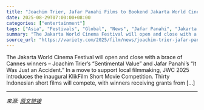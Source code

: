 ```yaml
---
title: "Joachim Trier, Jafar Panahi Films to Bookend Jakarta World Cinema Festival (EXCLUSIVE)"
date: 2025-08-29T07:00:00+08:00
categories: ["entertainment"]
tags: ["Asia", "Festivals", "Global", "News", "Jafar Panahi", "Jakarta World Cinema", "Joachim Trier"]
summary: "The Jakarta World Cinema Festival will open and close with a brace of Cannes winners &#8211; Joachim Trier&#8217;s &#8220;Sentimental Value&#8221; and Jafar Panahi&#8217;s &#8220;It Was Just an Accide"
source_url: "https://variety.com/2025/film/news/joachim-trier-jafar-panahi-jakarta-world-cinema-festival-1236500770/"
---
```


The Jakarta World Cinema Festival will open and close with a brace of Cannes winners &#8211; Joachim Trier&#8217;s &#8220;Sentimental Value&#8221; and Jafar Panahi&#8217;s &#8220;It Was Just an Accident.&#8221; In a move to support local filmmaking, JWC 2025 introduces the inaugural KlikFilm Short Movie Competition. Thirty Indonesian short films will compete, with winners receiving grants from [&#8230;]

---

*来源: [原文链接](https://variety.com/2025/film/news/joachim-trier-jafar-panahi-jakarta-world-cinema-festival-1236500770/)*
